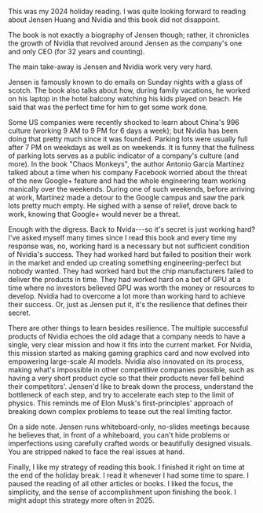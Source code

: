<!-- 2025-nvidia-way -->

This was my 2024 holiday reading. I was quite looking forward to reading about Jensen Huang and Nvidia and this book did not disappoint.

The book is not exactly a biography of Jensen though; rather, it chronicles the growth of Nvidia that revolved around Jensen as the company's one and only CEO (for 32 years and counting).

The main take-away is Jensen and Nvidia work very very hard.

Jensen is famously known to do emails on Sunday nights with a glass of scotch. The book also talks about how, during family vacations, he worked on his laptop in the hotel balcony watching his kids played on beach. He said that was the perfect time for him to get some work done.

Some US companies were recently shocked to learn about China's 996 culture (working 9 AM to 9 PM for 6 days a week); but Nvidia has been doing that pretty much since it was founded. Parking lots were usually full after 7 PM on weekdays as well as on weekends.
It is funny that the fullness of parking lots serves as a public indicator of a company's culture (and more). In the book "Chaos Monkeys", the author Antonio García Martínez talked about a time when his company Facebook worried about the threat of the new Google+ feature and had the whole engineering team working manically over the weekends. During one of such weekends, before arriving at work, Martínez made a detour to the Google campus and saw the park lots pretty much empty. He sighed with a sense of relief, drove back to work, knowing that Google+ would never be a threat.

Enough with the digress. Back to Nvida---so it's secret is just working hard? I've asked myself many times since I read this book and every time my response was, no, working hard is a necessary but not sufficient condition of Nvidia's success. They had worked hard but failed to position their work in the market and ended up creating something engineering-perfect but nobody wanted. They had worked hard but the chip manufacturers failed to deliver the products in time. They had worked hard on a bet of GPU at a time where no investors believed GPU was worth the money or resources to develop. Nvidia had to overcome a lot more than working hard to achieve their success. Or, just as Jensen put it, it's the resilience that defines their secret.

There are other things to learn besides resilience. The multiple successful products of Nvidia echoes the old adage that a company needs to have a single, very clear mission and how it fits into the current market. For Nvidia, this mission started as making gaming graphics card and now evolved into empowering large-scale AI models. Nvidia also innovated on its process, making what's impossible in other competitive companies possible, such as having a very short product cycle so that their products never fell behind their competitors'. Jensen'd like to break down the process, understand the bottleneck of each step, and try to accelerate each step to the limit of physics. This reminds me of Elon Musk's first-principles' approach of breaking down complex problems to tease out the real limiting factor.

On a side note. Jensen runs whiteboard-only, no-slides meetings because he believes that, in front of a whiteboard, you can't hide problems or imperfections using carefully crafted words or beautifully designed visuals. You are stripped naked to face the real issues at hand.

Finally, I like my strategy of reading this book. I finished it right on time at the end of the holiday break. I read it whenever I had some time to spare. I paused the reading of all other articles or books. I liked the focus, the simplicity, and the sense of accomplishment upon finishing the book. I might adopt this strategy more often in 2025.